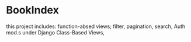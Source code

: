 # BookIndex
this project  includes: function-absed views; filter, pagination, search, Auth mod.s under Django Class-Based Views,
